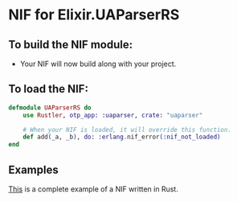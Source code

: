 # NIF for Elixir.UAParserRS

## To build the NIF module:

- Your NIF will now build along with your project.

## To load the NIF:

```elixir
defmodule UAParserRS do
    use Rustler, otp_app: :uaparser, crate: "uaparser"

    # When your NIF is loaded, it will override this function.
    def add(_a, _b), do: :erlang.nif_error(:nif_not_loaded)
end
```

## Examples

[This](https://github.com/hansihe/NifIo) is a complete example of a NIF written in Rust.
